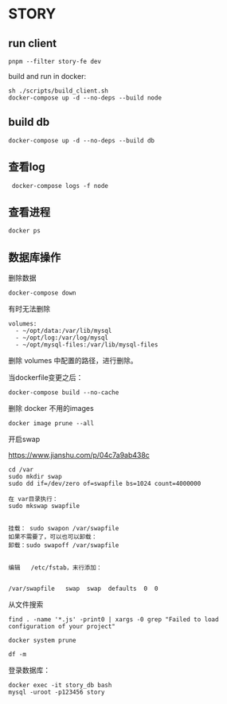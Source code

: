 # STORY

## run client

```
pnpm --filter story-fe dev
```

build and run in docker:
```
sh ./scripts/build_client.sh
docker-compose up -d --no-deps --build node
```

## build db
```
docker-compose up -d --no-deps --build db 
```

## 查看log

```
 docker-compose logs -f node
```


## 查看进程

```
docker ps
```

## 数据库操作

删除数据
```
docker-compose down
```

有时无法删除
```
volumes:
  - ~/opt/data:/var/lib/mysql
  - ~/opt/log:/var/log/mysql
  - ~/opt/mysql-files:/var/lib/mysql-files
```

删除 volumes 中配置的路径，进行删除。

当dockerfile变更之后：

```
docker-compose build --no-cache
```

删除 docker 不用的images
```
docker image prune --all
```

开启swap

https://www.jianshu.com/p/04c7a9ab438c

```
cd /var
sudo mkdir swap
sudo dd if=/dev/zero of=swapfile bs=1024 count=4000000

在 var目录执行：
sudo mkswap swapfile


挂载： sudo swapon /var/swapfile
如果不需要了，可以也可以卸载：
卸载：sudo swapoff /var/swapfile


编辑   /etc/fstab，末行添加：


/var/swapfile   swap  swap  defaults  0  0

```


从文件搜索
```
find . -name '*.js' -print0 | xargs -0 grep "Failed to load configuration of your project"
```

```
docker system prune
```

```
df -m
```

登录数据库：

```
docker exec -it story_db bash
mysql -uroot -p123456 story
```